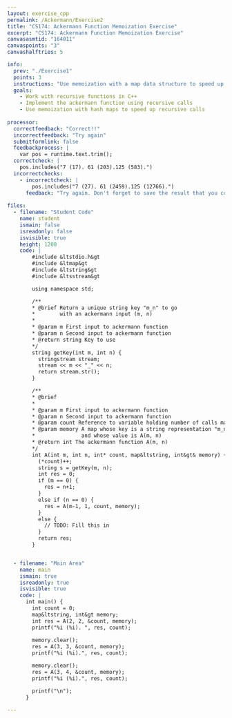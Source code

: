 ```yaml
---
layout: exercise_cpp
permalink: /Ackermann/Exercise2
title: "CS174: Ackermann Function Memoization Exercise"
excerpt: "CS174: Ackermann Function Memoization Exercise"
canvasasmtid: "164011"
canvaspoints: "3"
canvashalftries: 5

info:
  prev: "./Exercise1"
  points: 3
  instructions: "Use memoization with a map data structure to speed up evaluation of the Ackermann function.  <a href = \"../../CoursePage/ClassExercises/Week10_Recursion/index.html#maps\">Click here</a> to review how memoization works using maps.  A map has been setup where the key is a string, and the value is the memoized function value of the Ackermann function.  A utility function has been provided called getKey to convert the two parameter inputs to ackermann into a string.  As a reminder, the definition is as follows:<p><img src = \"../images/Ackermann/AckermannFn.png\"></p>"
  goals:
    - Work with recursive functions in C++
    - Implement the ackermann function using recursive calls
    - Use memoization with hash maps to speed up recursive calls
    
processor:  
  correctfeedback: "Correct!!" 
  incorrectfeedback: "Try again"
  submitformlink: false
  feedbackprocess: | 
    var pos = runtime.text.trim();
  correctcheck: |
    pos.includes("7 (17). 61 (203).125 (583).") 
  incorrectchecks:
    - incorrectcheck: |
        pos.includes("7 (27). 61 (2459).125 (12766).")
      feedback: "Try again. Don't forget to save the result that you compute to memory, and/or don't forget to use a result that's already stored in memory instead of recomputing it!"  
 
files:
  - filename: "Student Code"
    name: student
    ismain: false
    isreadonly: false
    isvisible: true
    height: 1200
    code: | 
        #include &ltstdio.h&gt
        #include &ltmap&gt
        #include &ltstring&gt
        #include &ltsstream&gt

        using namespace std;

        /**
        * @brief Return a unique string key "m_n" to go
        *        with an ackermann input (m, n)
        * 
        * @param m First input to ackermann function
        * @param n Second input to ackermann function
        * @return string Key to use
        */
        string getKey(int m, int n) {
          stringstream stream;
          stream << m << "_" << n;
          return stream.str();
        }

        /**
        * @brief 
        * 
        * @param m First input to ackermann function
        * @param n Second input to ackermann function
        * @param count Reference to variable holding number of calls made to A
        * @param memory A map whose key is a string representation "m_n"
        *               and whose value is A(m, n)
        * @return int The ackermann function A(m, n)
        */
        int A(int m, int n, int* count, map&ltstring, int&gt& memory) {
          (*count)++;
          string s = getKey(m, n);
          int res = 0;
          if (m == 0) {
            res = n+1;
          }
          else if (n == 0) {
            res = A(m-1, 1, count, memory);
          }
          else {
            // TODO: Fill this in
          }
          return res;
        }


  - filename: "Main Area"
    name: main
    ismain: true
    isreadonly: true
    isvisible: true
    code: | 
      int main() {
        int count = 0;
        map&ltstring, int&gt memory;
        int res = A(2, 2, &count, memory);
        printf("%i (%i). ", res, count);
        
        memory.clear();
        res = A(3, 3, &count, memory);
        printf("%i (%i).", res, count);

        memory.clear();
        res = A(3, 4, &count, memory);
        printf("%i (%i).", res, count);

        printf("\n");
      }
        
---
```

